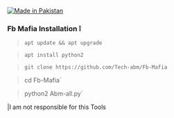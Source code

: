 <p align="left">

<a href="#"><img title="Made in Pakistan" src="https://img.shields.io/badge/MADE%20IN-PAKISTAN-green?colorA=%23ff0000&colorB=%23017e40&style=for-the-badge"></a>


### Fb Mafia Installation ❕

> `apt update && apt upgrade `

> ` apt install python2 `

> `git clone https://github.com/Tech-abm/Fb-Mafia`

> cd Fb-Mafia`

> python2 Abm-all.py`

|I am not responsible for this Tools

























